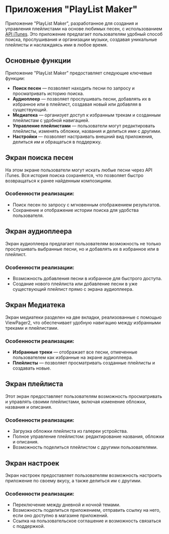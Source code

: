 # Приложения "PlayList Maker"

Приложение "PlayList Maker", разработанное для создания и управления плейлистами на основе любимых песен, с использованием [API iTunes](https://developer.apple.com/library/archive/documentation/AudioVideo/Conceptual/iTuneSearchAPI/Searching.html#//apple_ref/doc/uid/TP40017632-CH5-SW1). Это приложение предлагает пользователям удобный способ поиска, прослушивания и организации музыки, создавая уникальные плейлисты и наслаждаясь ими в любое время.

## Основные функции

Приложение "PlayList Maker" предоставляет следующие ключевые функции:

- **Поиск песен** — позволяет находить песни по запросу и просматривать историю поиска.
- **Аудиоплеер** — позволяет прослушивать песни, добавлять их в избранное или в плейлист, создавая новый или добавляя в существующий.
- **Медиатека** — организует доступ к избранным трекам и созданным плейлистам с удобной навигацией.
- **Управление плейлистами** — пользователи могут редактировать плейлисты, изменять обложки, названия и делиться ими с другими.
- **Настройки** — позволяет настраивать внешний вид приложения, делиться им и обращаться в поддержку.

## Экран поиска песен

На этом экране пользователи могут искать любые песни через API iTunes. Вся история поиска сохраняется, что позволяет быстро возвращаться к ранее найденным композициям.

### Особенности реализации:
- Поиск песен по запросу с мгновенным отображением результатов.
- Сохранение и отображение истории поиска для удобства пользователя.

## Экран аудиоплеера

Экран аудиоплеера предлагает пользователям возможность не только прослушивать выбранные песни, но и добавлять их в избранное или в плейлист.

### Особенности реализации:
- Возможность добавления песни в избранное для быстрого доступа.
- Создание нового плейлиста или добавление песни в уже существующий плейлист прямо с экрана аудиоплеера.

## Экран Медиатека

Экран медиатеки разделен на две вкладки, реализованные с помощью ViewPager2, что обеспечивает удобную навигацию между избранными треками и плейлистами.

### Особенности реализации:
- **Избранные треки** — отображает все песни, отмеченные пользователем как избранные на экране аудиоплеера.
- **Плейлисты** — позволяет просматривать созданные плейлисты и создавать новые.

## Экран плейлиста

Этот экран предоставляет пользователям возможность просматривать и управлять своими плейлистами, включая изменение обложки, названия и описания.

### Особенности реализации:
- Загрузка обложки плейлиста из галереи устройства.
- Полное управление плейлистом: редактирование названия, обложки и описания.
- Возможность поделиться плейлистом с другими пользователями.

## Экран настроек

Экран настроек предоставляет пользователям возможность настроить приложение по своему вкусу, а также делиться им с другими.

### Особенности реализации:
- Переключение между дневной и ночной темами.
- Возможность поделиться приложением, отправить ссылку на него, если оно доступно в магазине приложений.
- Ссылка на пользовательское соглашение и возможность связаться с поддержкой.
